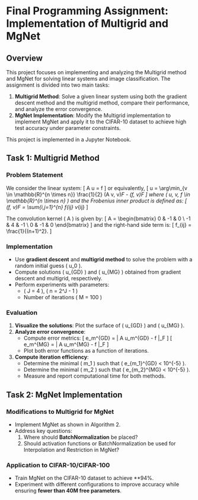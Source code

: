 # Final Programming Assignment: Implementation of Multigrid and MgNet

## Overview
This project focuses on implementing and analyzing the Multigrid method and MgNet for solving linear systems and image classification. The assignment is divided into two main tasks:
1. **Multigrid Method**: Solve a given linear system using both the gradient descent method and the multigrid method, compare their performance, and analyze the error convergence.
2. **MgNet Implementation**: Modify the Multigrid implementation to implement MgNet and apply it to the CIFAR-10 dataset to achieve high test accuracy under parameter constraints.

This project is implemented in a Jupyter Notebook.

## Task 1: Multigrid Method

### Problem Statement
We consider the linear system:
\[ A u = f \]
or equivalently,
\[ u = \arg\min_{v \in \mathbb{R}^{n \times n}} \frac{1}{2} (A v, v)_F - (f, v)_F \]
where \( u, v, f \in \mathbb{R}^{n \times n} \) and the Frobenius inner product is defined as:
\[ (f, v)_F = \sum_{i,j=1}^{n} f_{ij} v_{ij} \]

The convolution kernel \( A \) is given by:
\[ A = \begin{bmatrix} 0 & -1 & 0 \\ -1 & 4 & -1 \\ 0 & -1 & 0 \end{bmatrix} \]
and the right-hand side term is:
\[ f_{ij} = \frac{1}{(n+1)^2}. \]

### Implementation
- Use **gradient descent** and **multigrid method** to solve the problem with a random initial guess \( u_0 \).
- Compute solutions \( u_{GD} \) and \( u_{MG} \) obtained from gradient descent and multigrid, respectively.
- Perform experiments with parameters:
  - \( J = 4 \), \( n = 2^J - 1 \)
  - Number of iterations \( M = 100 \)

### Evaluation
1. **Visualize the solutions**: Plot the surface of \( u_{GD} \) and \( u_{MG} \).
2. **Analyze error convergence**:
   - Compute error metrics:
     \[ e_m^{GD} = \| A u_m^{GD} - f \|_F \]
     \[ e_m^{MG} = \| A u_m^{MG} - f \|_F \]
   - Plot both error functions as a function of iterations.
3. **Compute iteration efficiency**:
   - Determine the minimal \( m_1 \) such that \( e_{m_1}^{GD} < 10^{-5} \).
   - Determine the minimal \( m_2 \) such that \( e_{m_2}^{MG} < 10^{-5} \).
   - Measure and report computational time for both methods.

## Task 2: MgNet Implementation

### Modifications to Multigrid for MgNet
- Implement MgNet as shown in Algorithm 2.
- Address key questions:
  1. Where should **BatchNormalization** be placed?
  2. Should activation functions or BatchNormalization be used for Interpolation and Restriction in MgNet?

### Application to CIFAR-10/CIFAR-100
- Train MgNet on the CIFAR-10 dataset to achieve **94%.
- Experiment with different configurations to improve accuracy while ensuring **fewer than 40M free parameters**.